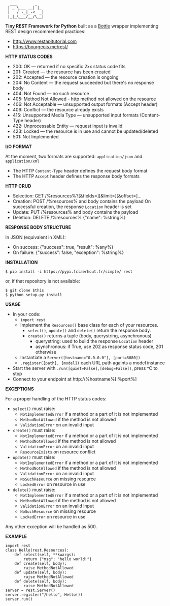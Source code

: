 	  ___        _
	 | _ \___ __| |_
	 |   / -_|_-<  _|
	 |_|_\___/__/\__|

**Tiny REST Framework for Python**
built as a [Bottle](http://bottlepy.org/docs/dev/index.html) wrapper implementing REST design recommended practices:
  * http://www.restapitutorial.com
  * https://bourgeois.me/rest/

**HTTP STATUS CODES**

  * 200: OK — returned if no specific 2xx status code fits
  * 201: Created — the resource has been created
  * 202: Accepted — the resource creation is ongoing
  * 204: No Content — the request succeeded but there's no response body
  * 404: Not Found — no such resource
  * 405: Method Not Allowed - http method not allowed on the resource
  * 406: Not Acceptable — unsupported output formats (Accept header)
  * 409: Conflict — the resource already exists
  * 415: Unsupported Media Type — unsupported input formats (Content-Type header)
  * 422: Unprocessable Entity — request input is invalid
  * 423: Locked — the resource is in use and cannot be updated/deleted
  * 501: Not Implemented

**I/O FORMAT**

At the moment, two formats are supported: `application/json` and `application/xml`
  * The HTTP `Content-Type` header defines the request body format
  * The HTTP `Accept` header defines the response body formats

**HTTP CRUD**

  * Selection: GET /%resources%?[&fields=][&limit=][&offset=]…
  * Creation:
    POST /%resources% and body contains the payload
    On successful creation, the response `Location` header is set
  * Update: PUT /%resources% and body contains the payload
  * Deletion: DELETE /%resources% {"name": %string%}

**RESPONSE BODY STRUCTURE**

In JSON (equivalent in XML):
  * On success: {"success": true, "result": %any%}
  * On failure: {"success": false, "exception": %string%}

**INSTALLATION**

	$ pip install -i https://pypi.fclaerhout.fr/simple/ rest

or, if that repository is not available:

	$ git clone $this
	$ python setup.py install

**USAGE**

  * In your code:
    * `import rest`
    * Implement the `Resources()` base class for each of your resources.
      * `select()`, `update()` and `delete()` return the response body.
      * `create()` returns a tuple (body, querystring, asynchronous)
        * querystring: used to build the response `Location` header
        * asynchronous: if True, use 202 as response status code, 201 otherwise
    * Instantiate a `Server([hostname="0.0.0.0"], [port=8080])`
    * `.register([path], [model])` each URL path againts a model instance
  * Start the server with `.run([quiet=False],[debug=False])`, press ^C to stop
  * Connect to your endpoint at http://%hostname%[:%port%]

**EXCEPTIONS**

For a proper handling of the HTTP status codes:

  * `select()` must raise:
    * `NotImplementedError` if a method or a part of it is not implemented
    * `MethodNotAllowed` if the method is not allowed
    * `ValidationError` on an invalid input
  * `create()` must raise:
    * `NotImplementedError` if a method or a part of it is not implemented
    * `MethodNotAllowed` if the method is not allowed
    * `ValidationError` on an invalid input
    * `ResourceExists` on resource conflict
  * `update()` must raise:
    * `NotImplementedError` if a method or a part of it is not implemented
    * `MethodNotAllowed` if the method is not allowed
    * `ValidationError` on an invalid input
    * `NoSuchResource` on missing resource
    * `LockedError` on resource in use
  * `delete()` must raise:
    * `NotImplementedError` if a method or a part of it is not implemented
    * `MethodNotAllowed` if the method is not allowed
    * `ValidationError` on an invalid input
    * `NoSuchResource` on missing resource
    * `LockedError` on resource in use

Any other exception will be handled as 500.

**EXAMPLE**

	import rest
	class Hello(rest.Resources):
		def select(self, **kwargs):
			return {"msg": "hello world!"}
		def create(self, body):
			raise MethodNotAllowed
		def update(self, body):
			raise MethodNotAllowed
		def delete(self, body):
			raise MethodNotAllowed
	server = rest.Server()
	server.register("/hello", Hello())
	server.run()
